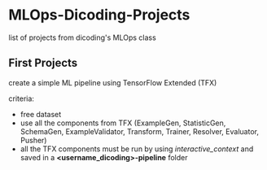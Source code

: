 # MLOps-Dicoding-Projects
list of projects from dicoding's MLOps class

## First Projects
create a simple ML pipeline using TensorFlow Extended (TFX)

criteria:
- free dataset
- use all the components from TFX (ExampleGen, StatisticGen, SchemaGen, ExampleValidator, Transform, Trainer, Resolver, Evaluator, Pusher)
- all the TFX components must be run by using *interactive_context* and saved in a  **<username_dicoding>-pipeline** folder